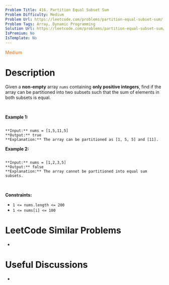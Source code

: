 ```yaml
---
Problem Title: 416. Partition Equal Subset Sum
Problem Difficulty: Medium
Problem Url: https://leetcode.com/problems/partition-equal-subset-sum/
Problem Tags: Array, Dynamic Programming
Solution Url: https://leetcode.com/problems/partition-equal-subset-sum/solution/
IsPremium: No
IsTemplate: No
---
```


<span style="color: rgb(239, 108, 0);">Medium</span>

# Description

Given a **non-empty** array `nums` containing **only positive integers**, find if the array can be partitioned into two subsets such that the sum of elements in both subsets is equal.


 


**Example 1:**



```

**Input:** nums = [1,5,11,5]
**Output:** true
**Explanation:** The array can be partitioned as [1, 5, 5] and [11].

```

**Example 2:**



```

**Input:** nums = [1,2,3,5]
**Output:** false
**Explanation:** The array cannot be partitioned into equal sum subsets.

```

 


**Constraints:**


* `1 <= nums.length <= 200`
* `1 <= nums[i] <= 100`




# LeetCode Similar Problems

- []()

# Useful Discussions

- []()
